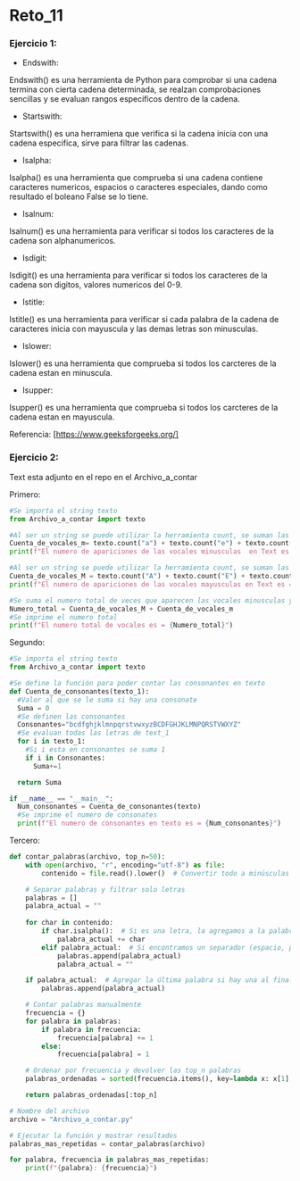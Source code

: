 # Reto_11

### Ejercicio 1:

- Endswith:

Endswith() es una herramienta de Python para comprobar si una cadena termina con cierta cadena determinada, se realzan comprobaciones sencillas y se evaluan rangos específicos dentro de la cadena.

- Startswith:

Startswith() es una herramiena que verifica si la cadena inicia con una cadena especifica, sirve para filtrar las cadenas.

- Isalpha:

Isalpha() es una herramienta que comprueba si una cadena contiene caracteres numericos, espacios o caracteres especiales, dando como resultado el boleano False se lo tiene.

- Isalnum:

Isalnum() es una herramienta para verificar si todos los caracteres de la cadena son alphanumericos.

- Isdigit:

Isdigit() es una herramienta para verificar si todos los caracteres de la cadena son digitos, valores numericos del 0-9.

- Istitle:

Istitle() es una herramienta para verificar si cada palabra de la cadena de caracteres inicia con mayuscula y las demas letras son minusculas.

- Islower:

Islower() es una herramienta que comprueba si todos los carcteres de la cadena estan en minuscula.

- Isupper:

Isupper() es una herramienta que comprueba si todos los carcteres de la cadena estan en mayuscula.

Referencia:
[https://www.geeksforgeeks.org/]

### Ejercicio 2:

Text esta adjunto en el repo en el Archivo_a_contar

Primero:
```python
#Se importa el string texto
from Archivo_a_contar import texto

#Al ser un string se puede utilizar la herramienta count, se suman las veces que aparece cada vocal minuscula en texto, se puede usar count porque son pocas letras
Cuenta_de_vocales_m= texto.count("a") + texto.count("e") + texto.count("i") + texto.count("o") + texto.count("u")
print(f"El numero de apariciones de las vocales minusculas  en Text es = {Cuenta_de_vocales_m}")

#Al ser un string se puede utilizar la herramienta count, se suman las veces que aparece cada vocal mayuscula en texto, se puede usar count porque son pocas letras
Cuenta_de_vocales_M = texto.count("A") + texto.count("E") + texto.count("I") + texto.count("O") + texto.count("U")
print(f"El numero de apariciones de las vocales mayusculas en Text es = {Cuenta_de_vocales_M}")

#Se suma el numero total de veces que aparecen las vocales minusculas y mayusculas
Numero_total = Cuenta_de_vocales_M + Cuenta_de_vocales_m
#Se imprime el numero total
print(f"El numero total de vocales es = {Numero_total}")
```

Segundo:
```python
#Se importa el string texto
from Archivo_a_contar import texto

#Se define la función para poder contar las consonantes en texto
def Cuenta_de_consonantes(texto_1):
  #Valor al que se le suma si hay una consonate
  Suma = 0
  #Se definen las consonantes
  Consonantes="bcdfghjklmnpqrstvwxyzBCDFGHJKLMNPQRSTVWXYZ"
  #Se evaluan todas las letras de text_1
  for i in texto_1:
    #Si i esta en consonantes se suma 1
    if i in Consonantes:
      Suma+=1

  return Suma

if __name__ == "__main__":
  Num_consonantes = Cuenta_de_consonantes(texto)
  #Se imprime el numero de consonates
  print(f"El numero de consonantes en texto es = {Num_consonantes}")
```
Tercero:
```python
def contar_palabras(archivo, top_n=50):
    with open(archivo, "r", encoding="utf-8") as file:
        contenido = file.read().lower()  # Convertir todo a minúsculas

    # Separar palabras y filtrar solo letras
    palabras = []
    palabra_actual = ""
    
    for char in contenido:
        if char.isalpha():  # Si es una letra, la agregamos a la palabra actual
            palabra_actual += char
        elif palabra_actual:  # Si encontramos un separador (espacio, punto, etc.), guardamos la palabra
            palabras.append(palabra_actual)
            palabra_actual = ""

    if palabra_actual:  # Agregar la última palabra si hay una al final
        palabras.append(palabra_actual)

    # Contar palabras manualmente
    frecuencia = {}
    for palabra in palabras:
        if palabra in frecuencia:
            frecuencia[palabra] += 1
        else:
            frecuencia[palabra] = 1

    # Ordenar por frecuencia y devolver las top_n palabras
    palabras_ordenadas = sorted(frecuencia.items(), key=lambda x: x[1], reverse=True)

    return palabras_ordenadas[:top_n]

# Nombre del archivo
archivo = "Archivo_a_contar.py"

# Ejecutar la función y mostrar resultados
palabras_mas_repetidas = contar_palabras(archivo)

for palabra, frecuencia in palabras_mas_repetidas:
    print(f"{palabra}: {frecuencia}")
```
